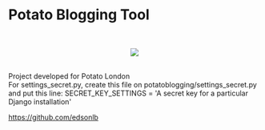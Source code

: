 Potato Blogging Tool
=========
<br />
<p align="center"><img src="http://edsonlopes.com/arquivos/potato.jpg"></p>
<br />
Project developed for Potato London
<br />
For settings_secret.py, create this file on potatoblogging/settings_secret.py and put this line: 
SECRET_KEY_SETTINGS = 'A secret key for a particular Django installation'
<br />


https://github.com/edsonlb